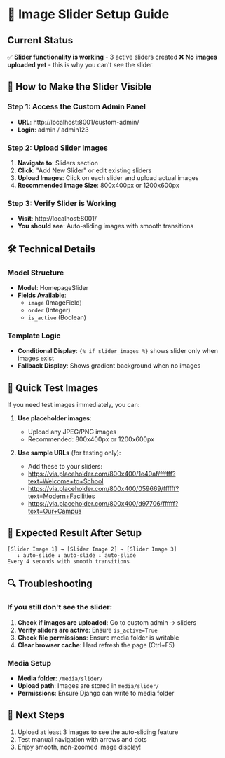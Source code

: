 # 🎨 Image Slider Setup Guide

## Current Status
✅ **Slider functionality is working** - 3 active sliders created
❌ **No images uploaded yet** - this is why you can't see the slider

## 🔧 How to Make the Slider Visible

### Step 1: Access the Custom Admin Panel
- **URL**: http://localhost:8001/custom-admin/
- **Login**: admin / admin123

### Step 2: Upload Slider Images
1. **Navigate to**: Sliders section
2. **Click**: "Add New Slider" or edit existing sliders
3. **Upload Images**: Click on each slider and upload actual images
4. **Recommended Image Size**: 800x400px or 1200x600px

### Step 3: Verify Slider is Working
- **Visit**: http://localhost:8001/
- **You should see**: Auto-sliding images with smooth transitions

## 🛠️ Technical Details

### Model Structure
- **Model**: HomepageSlider
- **Fields Available**:
  - `image` (ImageField)
  - `order` (Integer)
  - `is_active` (Boolean)

### Template Logic
- **Conditional Display**: `{% if slider_images %}` shows slider only when images exist
- **Fallback Display**: Shows gradient background when no images

## 📸 Quick Test Images

If you need test images immediately, you can:

1. **Use placeholder images**:
   - Upload any JPEG/PNG images
   - Recommended: 800x400px or 1200x600px

2. **Use sample URLs** (for testing only):
   - Add these to your sliders:
   - https://via.placeholder.com/800x400/1e40af/ffffff?text=Welcome+to+School
   - https://via.placeholder.com/800x400/059669/ffffff?text=Modern+Facilities
   - https://via.placeholder.com/800x400/d97706/ffffff?text=Our+Campus

## 🎯 Expected Result After Setup
```
[Slider Image 1] → [Slider Image 2] → [Slider Image 3]
   ↓ auto-slide ↓ auto-slide ↓ auto-slide
Every 4 seconds with smooth transitions
```

## 🔍 Troubleshooting

### If you still don't see the slider:
1. **Check if images are uploaded**: Go to custom admin → sliders
2. **Verify sliders are active**: Ensure `is_active=True`
3. **Check file permissions**: Ensure media folder is writable
4. **Clear browser cache**: Hard refresh the page (Ctrl+F5)

### Media Setup
- **Media folder**: `/media/slider/`
- **Upload path**: Images are stored in `media/slider/`
- **Permissions**: Ensure Django can write to media folder

## 🚀 Next Steps
1. Upload at least 3 images to see the auto-sliding feature
2. Test manual navigation with arrows and dots
3. Enjoy smooth, non-zoomed image display!